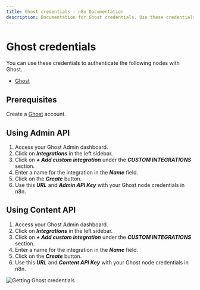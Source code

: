 ```yaml
---
title: Ghost credentials - n8n Documentation
description: Documentation for Ghost credentials. Use these credentials to authenticate Ghost in n8n, a workflow automation platform.
---
```


# Ghost credentials

You can use these credentials to authenticate the following nodes with Ghost.

- [Ghost](/integrations/builtin/app-nodes/n8n-nodes-base.ghost/)

## Prerequisites

Create a [Ghost](https://ghost.org/) account.

## Using Admin API

1. Access your Ghost Admin dashboard.
2. Click on ***Integrations*** in the left sidebar.
3. Click on ***+ Add custom integration*** under the ***CUSTOM INTEGRATIONS*** section.
4. Enter a name for the integration in the ***Name*** field.
5. Click on the ***Create*** button.
6. Use this ***URL*** and ***Admin API Key*** with your Ghost node credentials in n8n.

## Using Content API

1. Access your Ghost Admin dashboard.
2. Click on ***Integrations*** in the left sidebar.
3. Click on ***+ Add custom integration*** under the ***CUSTOM INTEGRATIONS*** section.
4. Enter a name for the integration in the ***Name*** field.
5. Click on the ***Create*** button.
6. Use this ***URL*** and ***Content API Key*** with your Ghost node credentials in n8n.

![Getting Ghost credentials](/_images/integrations/builtin/credentials/ghost/using-api.gif)


